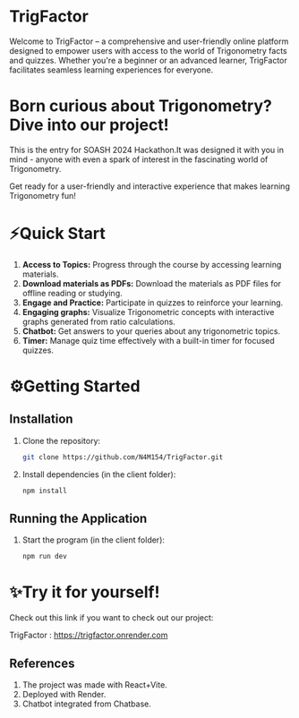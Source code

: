 
# TrigFactor

Welcome to TrigFactor – a comprehensive and user-friendly online platform designed to empower users with access to the world of Trigonometry facts and quizzes. Whether you're a beginner or an advanced learner, TrigFactor facilitates seamless learning experiences for everyone.

# Born curious about Trigonometry? Dive into our project!

This is the entry for SOASH 2024 Hackathon.It was designed it with you in mind - anyone with even a spark of interest in the fascinating world of Trigonometry.

Get ready for a user-friendly and interactive experience that makes learning Trigonometry fun!

# ⚡Quick Start

1. **Access to Topics:** Progress through the course by accessing learning materials.
2. **Download materials as PDFs:** Download the materials as PDF files for offline reading or studying.
3. **Engage and Practice:** Participate in quizzes to reinforce your learning.
4. **Engaging graphs:** Visualize Trigonometric concepts with interactive graphs generated from ratio calculations.
5. **Chatbot:** Get answers to your queries about any trigonometric topics.
6. **Timer:** Manage quiz time effectively with a built-in timer for focused quizzes.


# ⚙Getting Started

## Installation

1. Clone the repository:
    ```bash
    git clone https://github.com/N4M154/TrigFactor.git
    ```

2. Install dependencies (in the client folder):
    ```bash
    npm install
    ```

## Running the Application

1. Start the program (in the client folder):
    ```bash
    npm run dev
    ```

# ✨Try it for yourself!

Check out this link if you want to check out our project:

TrigFactor : https://trigfactor.onrender.com


## References

1. The project was made with React+Vite.
2. Deployed with Render.
3. Chatbot integrated from Chatbase.
